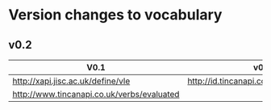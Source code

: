 # Version changes to vocabulary


## v0.2

| V0.1  		| v0.2                    		 | 
| ------------- | -------------------------------|
| http://xapi.jisc.ac.uk/define/vle   		| http://id.tincanapi.com/activitytype/lms        
| http://www.tincanapi.co.uk/verbs/evaluated | |http://adlnet.gov/expapi/verbs/scored 